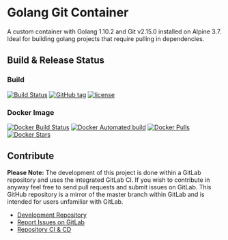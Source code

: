 # Golang Git Container

A custom container with Golang 1.10.2 and Git v2.15.0 installed on Alpine 3.7. Ideal for building golang projects that require pulling in dependencies.

## Build & Release Status

### Build

[![Build Status](https://gitlab.com/TheYorkshireDev/golang-git/badges/master/build.svg)](https://gitlab.com/TheYorkshireDev/golang-git/pipelines) [![GitHub tag](https://img.shields.io/github/tag/theyorkshiredev/golang-git.svg)](https://github.com/theyorkshiredev/golang-git/releases) [![license](https://img.shields.io/github/license/theyorkshiredev/golang-git.svg)](https://github.com/theyorkshiredev/golang-git/blob/master/LICENCE)

### Docker Image

[![Docker Build Status](https://img.shields.io/docker/build/theyorkshiredev/golang-git.svg)](https://hub.docker.com/r/theyorkshiredev/golang-git/) [![Docker Automated build](https://img.shields.io/docker/automated/theyorkshiredev/golang-git.svg)](https://hub.docker.com/r/theyorkshiredev/golang-git/) [![Docker Pulls](https://img.shields.io/docker/pulls/theyorkshiredev/golang-git.svg)](https://hub.docker.com/r/theyorkshiredev/golang-git/) [![Docker Stars](https://img.shields.io/docker/stars/theyorkshiredev/golang-git.svg)](https://hub.docker.com/r/theyorkshiredev/golang-git/)

## Contribute

**Please Note:** The development of this project is done within a GitLab repository and uses the integrated GitLab CI. If you wish to contribute in anyway feel free to send pull requests and submit issues on GitLab. This GitHub repository is a mirror of the master branch within GitLab and is intended for users unfamiliar with GitLab.

* [Development Repository](https://gitlab.com/TheYorkshireDev/golang-git)
* [Report Issues on GitLab](https://gitlab.com/TheYorkshireDev/golang-git/issues)
* [Repository CI & CD](https://gitlab.com/TheYorkshireDev/golang-git/pipelines)
